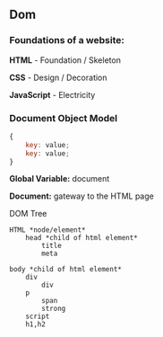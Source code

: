 
## Dom

### Foundations of a website:

**HTML** - Foundation / Skeleton

**CSS** - Design / Decoration

**JavaScript** - Electricity


### Document Object Model

```javascript
{
	key: value;
	key: value;
}
```

**Global Variable:** document

**Document:** gateway to the HTML page


DOM Tree

	HTML *node/element*
		head *child of html element*
			title
			meta

	body *child of html element*
		div
			div
		p
			span
			strong
		script
		h1,h2

